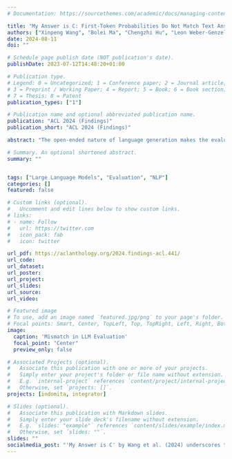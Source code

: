 ```yaml
---
# Documentation: https://sourcethemes.com/academic/docs/managing-content/

title: "My Answer is C: First-Token Probabilities Do Not Match Text Answers in Instruction-Tuned Language Models"
authors: ["Xinpeng Wang", "Bolei Ma", "Chengzhi Hu", "Leon Weber-Genzel", "Paul Röttger", "Frauke Kreuter", "Dirk Hovy", "Barbara Plank"]
date: 2024-08-11
doi: ""

# Schedule page publish date (NOT publication's date).
publishDate: 2023-07-12T14:48:20+01:00

# Publication type.
# Legend: 0 = Uncategorized; 1 = Conference paper; 2 = Journal article;
# 3 = Preprint / Working Paper; 4 = Report; 5 = Book; 6 = Book section;
# 7 = Thesis; 8 = Patent
publication_types: ["1"]

# Publication name and optional abbreviated publication name.
publication: "ACL 2024 (Findings)"
publication_short: "ACL 2024 (Findings)"

abstract: "The open-ended nature of language generation makes the evaluation of autoregressive large language models (LLMs) challenging. One common evaluation approach uses multiple-choice questions to limit the response space. The model is then evaluated by ranking the candidate answers by the log probability of the first token prediction. However, first-tokens may not consistently reflect the final response output, due to model’s diverse response styles such as starting with “Sure” or refusing to answer. Consequently, first-token evaluation is not indicative of model behaviour when interacting with users. But by how much? We evaluate how aligned first-token evaluation is with the text output along several dimensions, namely final option choice, refusal rate, choice distribution and robustness under prompt perturbation. Our results show that the two approaches are severely misaligned on all dimensions, reaching mismatch rates over 60%. Models heavily fine-tuned on conversational or safety data are especially impacted. Crucially, models remain misaligned even when we increasingly constrain prompts, i.e., force them to start with an option letter or example template. Our findings i) underscore the importance of inspecting the text output as well and ii) caution against relying solely on first-token evaluation."

# Summary. An optional shortened abstract.
summary: ""


tags: ["Large Language Models", "Evaluation", "NLP"]
categories: []
featured: false

# Custom links (optional).
#   Uncomment and edit lines below to show custom links.
# links:
# - name: Follow
#   url: https://twitter.com
#   icon_pack: fab
#   icon: twitter

url_pdf: https://aclanthology.org/2024.findings-acl.441/
url_code: 
url_dataset:
url_poster:
url_project:
url_slides:
url_source:
url_video:

# Featured image
# To use, add an image named `featured.jpg/png` to your page's folder.
# Focal points: Smart, Center, TopLeft, Top, TopRight, Left, Right, BottomLeft, Bottom, BottomRight.
image:
  caption: 'Mismatch in LLM Evaluation'
  focal_point: "Center"
  preview_only: false

# Associated Projects (optional).
#   Associate this publication with one or more of your projects.
#   Simply enter your project's folder or file name without extension.
#   E.g. `internal-project` references `content/project/internal-project/index.md`.
#   Otherwise, set `projects: []`.
projects: [indomita, integrator]

# Slides (optional).
#   Associate this publication with Markdown slides.
#   Simply enter your slide deck's filename without extension.
#   E.g. `slides: "example"` references `content/slides/example/index.md`.
#   Otherwise, set `slides: ""`.
slides: ""
socialmedia_post: "'My Answer is C' by Wang et al. (2024) underscores the scrutiny needed for full text responses in LLMs multi-choice evaluations."
---
```

